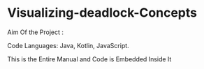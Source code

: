 # Visualizing-deadlock-Concepts


Aim Of the Project : 

Code Languages: Java, Kotlin, JavaScript.


This is the Entire Manual and Code is Embedded Inside It
